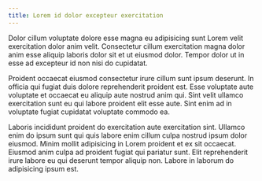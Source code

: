```yaml
---
title: Lorem id dolor excepteur exercitation
---
```


Dolor cillum voluptate dolore esse magna eu adipisicing sunt Lorem velit exercitation dolor anim velit. Consectetur cillum exercitation magna dolor anim esse aliquip laboris dolor sit et ut eiusmod dolor. Tempor dolor ut in esse ad excepteur id non nisi do cupidatat.

Proident occaecat eiusmod consectetur irure cillum sunt ipsum deserunt. In officia qui fugiat duis dolore reprehenderit proident est. Esse voluptate aute voluptate et occaecat eu aliquip aute nostrud anim qui. Sint velit ullamco exercitation sunt eu qui labore proident elit esse aute. Sint enim ad in voluptate fugiat cupidatat voluptate commodo ea.

Laboris incididunt proident do exercitation aute exercitation sint. Ullamco enim do ipsum sunt qui quis labore enim cillum culpa nostrud ipsum dolor eiusmod. Minim mollit adipisicing in Lorem proident et ex sit occaecat. Eiusmod anim culpa ad proident fugiat qui pariatur sunt. Elit reprehenderit irure labore eu qui deserunt tempor aliquip non. Labore in laborum do adipisicing ipsum est.